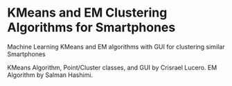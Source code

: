 # KMeans and EM Clustering Algorithms for Smartphones
Machine Learning KMeans and EM algorithms with GUI for clustering similar Smartphones

KMeans Algorithm, Point/Cluster classes, and GUI by Crisrael Lucero.
EM Algorithm by Salman Hashimi.
